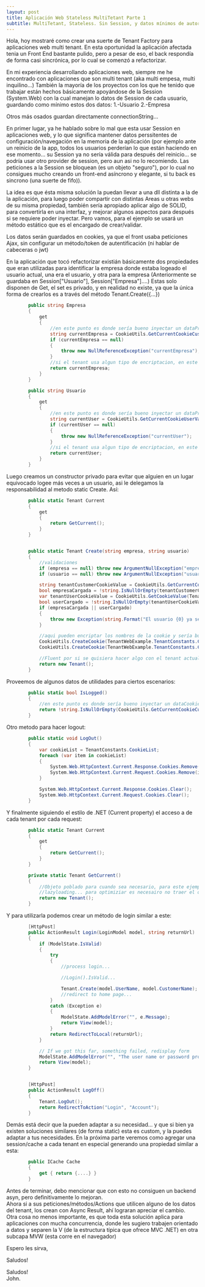 ```yaml
---
layout: post
title: Aplicación Web Stateless MultiTetant Parte 1
subtitle: MultiTetant, Stateless. Sin Session, y datos mínimos de autorización (Empresa, User, etc)
---
```


Hola, hoy mostraré como crear una suerte de Tenant Factory para aplicaciones web multi tenant.
En esta oportunidad la aplicación afectada tenia un Front End bastante pulido, pero a pesar de eso, el back respondía de forma casi sincrónica, por lo cual se comenzó a refactorizar.

En mi experiencia desarrollando aplicaciones web, siempre me he encontrado con aplicaciones que son multi tenant (aka multi empesa, multi inquilino...) 
También la mayoría de los proyectos con los que he tenido que trabajar están hechos básicamente apoyándose de la Session (System.Web) con la cual manejan lo datos de Session de cada usuario, guardando como mínimo estos dos datos:
1.-Usuario
2.-Empresa

Otros más osados guardan directamente connectionString...

En primer lugar, ya he hablado sobre lo mal que esta usar Session en aplicaciones web, y lo que significa mantener datos perssitentes de configuración/navegación en la memoria de la aplicación (por ejemplo ante un reinicio de la app, todos los usuarios perderían lo que están haciendo en ese momento... su Session ya no sería válida para después del reinicio... se podría usar otro provider de session, pero aun asi no lo recomiendo. Las peticiones a la Session se bloquean (es un objeto "seguro"), por lo cual no consigues mucho creando un front-end asíncrono y elegante, si tu back es sincrono (una suerte de fifo)).

La idea es que ésta misma solución la puedan llevar a una dll distinta a la de la aplicación, para luego poder compartir con distintas Areas u otras webs de su misma propiedad, también sería apropiado aplicar algo de SOLID, para convertirla en una interfaz, y mejorar algunos aspectos para después si se requiere poder inyectar. Pero vamos, para el ejemplo se usará un método estático que es el encargado de crear/validar.

Los datos serán guardados en cookies, ya que el front usaba peticiones Ajax, sin configurar un método/token de autentificación (ni hablar de cabeceras o jwt)

En la aplicación que tocó refactorizar existián básicamente dos propiedades que eran utilizadas para identificar la empresa donde estaba logeado el usuario actual, una era el usuario, y otra para la empresa (Anteriormente se guardaba en Session["Usuario"], Session["Empresa"]....) Estas solo disponen de Get, el set es privado, y en realidad no existe, ya que la única forma de crearlos es a través del método Tenant.Create({...})

```cs
        public string Empresa
        {
            get
            {
                //en este punto es donde sería bueno inyectar un dataProvider...
                string currentEmpresa = CookieUtils.GetCurrentCookieCustomerValue();
                if (currentEmpresa == null)
                {
                    throw new NullReferenceException("currentEmpresa");
                }
                //si el tenant usa algun tipo de encriptacion, en este punto se debe desencriptar la cookie.
                return currentEmpresa;
            }
        }

        public string Usuario
        {
            get
            {
                //en este punto es donde sería bueno inyectar un dataProvider...
                string currentUser = CookieUtils.GetCurrentCookieUserValue();
                if (currentUser == null)
                {
                    throw new NullReferenceException("currentUser");
                }
                //si el tenant usa algun tipo de encriptacion, en este punto se debe desencriptar la cookie.
                return currentUser;
            }
        }
```


Luego creamos un constructor privado para evitar que alguien en un lugar equivocado logee más veces a un usuario, asi le delegamos la responsabilidad al metodo static Create. Así:


```cs
        public static Tenant Current
        {
            get
            {
                return GetCurrent();
            }
        }


        public static Tenant Create(string empresa, string usuario)
        {
            //validaciones
            if (empresa == null) throw new ArgumentNullException("empresa");
            if (usuario == null) throw new ArgumentNullException("usuario");

            string tenantCustomerCookieValue = CookieUtils.GetCurrentCookieCustomerValue();
            bool empresaCargada = !string.IsNullOrEmpty(tenantCustomerCookieValue);
            var tenantUserCookieValue = CookieUtils.GetCookieValue(TenantWebExample.TenantConstants.CookieUser);
            bool userCargado = !string.IsNullOrEmpty(tenantUserCookieValue);
            if (empresaCargada || userCargado)
            {
                throw new Exception(string.Format("El usuario {0} ya se encuentra logeado en la empresa {1}", tenantCustomerCookieValue ?? string.Empty, tenantUserCookieValue ?? string.Empty));
            }

            //aqui pueden encriptar los nombres de la cookie y sería bueno inyectar un manager para el store de los datos...
            CookieUtils.CreateCookie(TenantWebExample.TenantConstants.CookieEmpresa, empresa);
            CookieUtils.CreateCookie(TenantWebExample.TenantConstants.CookieUser, usuario);

            //Fluent por si se quisiera hacer algo con el tenant actual creado....
            return new Tenant();
        }
```


Proveemos de algunos datos de utilidades para ciertos escenarios:



```cs
        public static bool IsLogged()
        {
            //en este punto es donde sería bueno inyectar un dataCookieProvider...
            return !string.IsNullOrEmpty(CookieUtils.GetCurrentCookieCustomerValue());
        }
```

Otro metodo para hacer logout:


```cs
        public static void LogOut()
        {
            var cookieList = TenantConstants.CookieList;
            foreach (var item in cookieList)
            {
                System.Web.HttpContext.Current.Response.Cookies.Remove(item);
                System.Web.HttpContext.Current.Request.Cookies.Remove(item);
            }

            System.Web.HttpContext.Current.Response.Cookies.Clear();
            System.Web.HttpContext.Current.Request.Cookies.Clear();
        }
```

Y finalmente siguiendo el estilo de .NET (Current property) el acceso a de cada tenant por cada request:


```cs
        public static Tenant Current
        {
            get
            {
                return GetCurrent();
            }
        }

        private static Tenant GetCurrent()
        {
            //Objeto poblado para cuando sea necesario, para este ejemplo no hacia falta ya que las properties son
            //lazyloading... para optimiziar es necesairo no traer el objeto poblado completamente por cada GetCurrent().
            return new Tenant();
        }
```


Y para utilizarla podemos crear un método de login similar a este:

```cs
        [HttpPost]
        public ActionResult Login(LoginModel model, string returnUrl)
        {
            if (ModelState.IsValid)
            {
                try
                {
                    //process login...

                    //Login().IsValid...

                    Tenant.Create(model.UserName, model.CustomerName);
                    //redirect to home page...
                }
                catch (Exception e)
                {
                    ModelState.AddModelError("", e.Message);
                    return View(model);
                }
                return RedirectToLocal(returnUrl);
            }

            // If we got this far, something failed, redisplay form
            ModelState.AddModelError("", "The user name or password provided is incorrect.");
            return View(model);
        }


        [HttpPost]
        public ActionResult LogOff()
        {
            Tenant.LogOut();
            return RedirectToAction("Login", "Account");
        }
```



Demás está decir que la pueden adaptar a su necesidad... y que si bien ya existen soluciones similares (de forma static) esta es custom, y la puedes adaptar a tus necesidades. En la próxima parte veremos como agregar una session/cache a cada tenant en especial
generando una propiedad similar a esta:



```cs
        public ICache Cache
        {
            get { return {....} }
        }
```


Antes de terminar, debo mencionar que con esto no consiguen un backend asyn, pero definitivamente lo mejoran. <br>Ahora si a sus peticiones/métodos/Actions que utilicen alguno de los datos del tenant, los crean con Async Result, ahí lograran apreciar el cambio.<br> Otra cosa no menos importante, es que toda esta solución aplica para aplicaciones con mucha concurrencia, donde les sugiero trabajen orientado a datos y separen la V (de la estructura típica que ofrece MVC .NET) en otra subcapa MVW (esta corre en el navegador)

Espero les sirva,

Saludos!


Saludos!<br>
John.